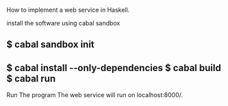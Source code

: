 How to implement a web service in Haskell.

install the software using cabal sandbox

$ cabal sandbox init
---------
$ cabal install --only-dependencies
$ cabal build
$ cabal run
---------

Run The program
The web service will run on localhost:8000/.


